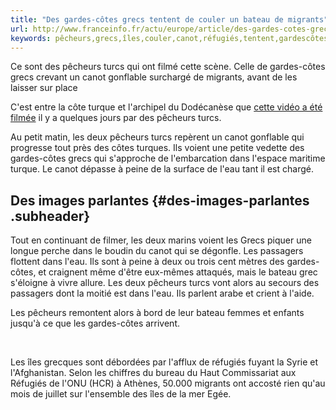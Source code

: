 ```yaml
---
title: "Des gardes-côtes grecs tentent de couler un bateau de migrants"
url: http://www.franceinfo.fr/actu/europe/article/des-gardes-cotes-grecs-tentent-de-couler-un-bateau-de-migrants-716143
keywords: pêcheurs,grecs,îles,couler,canot,réfugiés,tentent,gardescôtes,peine,turcs,leau,turque,migrants,bateau
---
```

Ce sont des pêcheurs turcs qui ont filmé cette scène. Celle de gardes-côtes grecs crevant un canot gonflable surchargé de migrants, avant de les laisser sur place

C'est entre la côte turque et l'archipel du Dodécanèse que [cette vidéo a été filmée](http://www.hurriyet.com.tr/gundem/29800475.asp) il y a quelques jours par des pêcheurs turcs.

Au petit matin, les deux pêcheurs turcs repèrent un canot gonflable qui progresse tout près des côtes turques. Ils voient une petite vedette des gardes-côtes grecs qui s'approche de l\'embarcation dans l'espace maritime turque. Le canot dépasse à peine de la surface de l\'eau tant il est chargé.

Des images parlantes {#des-images-parlantes .subheader}
--------------------

Tout en continuant de filmer, les deux marins voient les Grecs piquer une longue perche dans le boudin du canot qui se dégonfle. Les passagers flottent dans l'eau. Ils sont à peine à deux ou trois cent mètres des gardes-côtes, et craignent même d'être eux-mêmes attaqués, mais le bateau grec s'éloigne à vivre allure. Les deux pêcheurs turcs vont alors au secours des passagers dont la moitié est dans l'eau. Ils parlent arabe et crient à l'aide.

Les pêcheurs remontent alors à bord de leur bateau femmes et enfants jusqu'à ce que les gardes-côtes arrivent.

 

Les îles grecques sont débordées par l'afflux de réfugiés fuyant la Syrie et l'Afghanistan. Selon les chiffres du bureau du Haut Commissariat aux Réfugiés de l'ONU (HCR) à Athènes, 50.000 migrants ont accosté rien qu'au mois de juillet sur l'ensemble des îles de la mer Egée.

